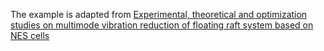 The example is adapted from [Experimental, theoretical and optimization studies on multimode vibration reduction of floating raft system based on NES cells](https://doi.org/10.1016/j.oceaneng.2024.118897)
